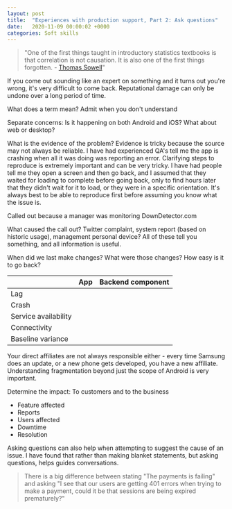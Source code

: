 ```yaml
---
layout: post
title:  "Experiences with production support, Part 2: Ask questions"
date:   2020-11-09 00:00:02 +0000
categories: Soft skills
---
```


 > "One of the first things taught in introductory statistics textbooks is that correlation is not causation. It is also one of the first things forgotten. - [Thomas Sowell][CAUSE]"

If you come out sounding like an expert on something and it turns out you're wrong, it's very difficult to come back. Reputational damage can only be undone over a long period of time.

What does a term mean? Admit when you don't understand

Separate concerns: Is it happening on both Android and iOS? What about web or desktop?

What is the evidence of the problem? Evidence is tricky because the source may not always be reliable. I have had experienced QA's tell me the app is crashing when all it was doing was reporting an error. Clarifying steps to reproduce is extremely important and can be very tricky. I have had people tell me they open a screen and then go back, and I assumed that they waited for loading to complete before going back, only to find hours later that they didn't wait for it to load, or they were in a specific orientation. It's always best to be able to reproduce first before assuming you know what the issue is.

Called out because a manager was monitoring DownDetector.com

What caused the call out? Twitter complaint, system report (based on historic usage), management personal device? All of these tell you something, and all information is useful.

When did we last make changes? What were those changes? How easy is it to go back?

|                      | App           | Backend component |
| -------------------- | ------------- | ----------------- |
| Lag                  |               |                   |
| Crash                |               |                   |
| Service availability |               |                   |
| Connectivity         |               |                   |
| Baseline variance    |               |                   |



Your direct affiliates are not always responsible either - every time Samsung does an update, or a new phone gets developed, you have a new affiliate. Understanding fragmentation beyond just the scope of Android is very important.

Determine the impact: To customers and to the business

 - Feature affected
 - Reports
 - Users affected
 - Downtime
 - Resolution

Asking questions can also help when attempting to suggest the cause of an issue. I have found that rather than making blanket statements, but asking questions, helps guides conversations.

 > There is a big difference between stating "The payments is failing" and asking "I see that our users are getting 401 errors when trying to make a payment, could it be that sessions are being expired prematurely?"

 [CAUSE]: https://www.quotemaster.org/q0695e82f492f6f87510558b1e9bda9a9
